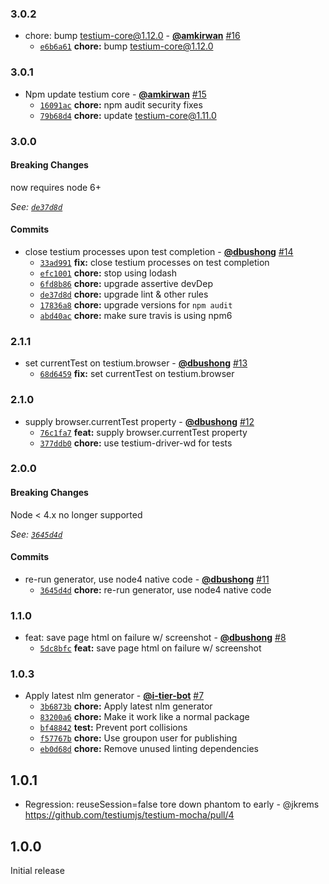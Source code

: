 ### 3.0.2

* chore: bump testium-core@1.12.0 - **[@amkirwan](https://github.com/amkirwan)** [#16](https://github.com/testiumjs/testium-mocha/pull/16)
  - [`e6b6a61`](https://github.com/testiumjs/testium-mocha/commit/e6b6a61481f9ad6fdfa3b1782f435ba661339dc6) **chore:** bump testium-core@1.12.0


### 3.0.1

* Npm update testium core - **[@amkirwan](https://github.com/amkirwan)** [#15](https://github.com/testiumjs/testium-mocha/pull/15)
  - [`16091ac`](https://github.com/testiumjs/testium-mocha/commit/16091ac05248642440c813cf8182257502692a13) **chore:** npm audit security fixes
  - [`79b68d4`](https://github.com/testiumjs/testium-mocha/commit/79b68d4404da4b0573f33f9f7f41ee2fbe27b814) **chore:** update testium-core@1.11.0


### 3.0.0

#### Breaking Changes

now requires node 6+

*See: [`de37d8d`](https://github.com/testiumjs/testium-mocha/commit/de37d8d841fc02440e39cf8d0c83960a79d7e268)*

#### Commits

* close testium processes upon test completion - **[@dbushong](https://github.com/dbushong)** [#14](https://github.com/testiumjs/testium-mocha/pull/14)
  - [`33ad991`](https://github.com/testiumjs/testium-mocha/commit/33ad99180a05ed18ed7f18889d0e76724de28bfe) **fix:** close testium processes on test completion
  - [`efc1001`](https://github.com/testiumjs/testium-mocha/commit/efc10014ace3e0b4d87971d6a3dfceabf9d599ff) **chore:** stop using lodash
  - [`6fd8b86`](https://github.com/testiumjs/testium-mocha/commit/6fd8b861ceedf6742d6b878fd7d68e8863cbe88b) **chore:** upgrade assertive devDep
  - [`de37d8d`](https://github.com/testiumjs/testium-mocha/commit/de37d8d841fc02440e39cf8d0c83960a79d7e268) **chore:** upgrade lint & other rules
  - [`17836a8`](https://github.com/testiumjs/testium-mocha/commit/17836a82ec720e470b94cac8dc21c1923bbf011d) **chore:** upgrade versions for `npm audit`
  - [`abd40ac`](https://github.com/testiumjs/testium-mocha/commit/abd40ac4de72f0f1021ad0ce507696e18b47f6d1) **chore:** make sure travis is using npm6


### 2.1.1

* set currentTest on testium.browser - **[@dbushong](https://github.com/dbushong)** [#13](https://github.com/testiumjs/testium-mocha/pull/13)
  - [`68d6459`](https://github.com/testiumjs/testium-mocha/commit/68d64597df52d15416cfec969239eed229319ae6) **fix:** set currentTest on testium.browser


### 2.1.0

* supply browser.currentTest property - **[@dbushong](https://github.com/dbushong)** [#12](https://github.com/testiumjs/testium-mocha/pull/12)
  - [`76c1fa7`](https://github.com/testiumjs/testium-mocha/commit/76c1fa75d3b34b9fb8fa80eed7fb894505c0013e) **feat:** supply browser.currentTest property
  - [`377ddb0`](https://github.com/testiumjs/testium-mocha/commit/377ddb093848bb19daaf542e998daf2dc4372b10) **chore:** use testium-driver-wd for tests


### 2.0.0

#### Breaking Changes

Node < 4.x no longer supported

*See: [`3645d4d`](https://github.com/testiumjs/testium-mocha/commit/3645d4dbcec21408629bde3af49220b617f86c7d)*

#### Commits

* re-run generator, use node4 native code - **[@dbushong](https://github.com/dbushong)** [#11](https://github.com/testiumjs/testium-mocha/pull/11)
  - [`3645d4d`](https://github.com/testiumjs/testium-mocha/commit/3645d4dbcec21408629bde3af49220b617f86c7d) **chore:** re-run generator, use node4 native code


### 1.1.0

* feat: save page html on failure w/ screenshot - **[@dbushong](https://github.com/dbushong)** [#8](https://github.com/testiumjs/testium-mocha/pull/8)
  - [`5dc8bfc`](https://github.com/testiumjs/testium-mocha/commit/5dc8bfc8ca2ed578b649216cceb9277b6d32ed0a) **feat:** save page html on failure w/ screenshot


### 1.0.3

* Apply latest nlm generator - **[@i-tier-bot](https://github.com/i-tier-bot)** [#7](https://github.com/testiumjs/testium-mocha/pull/7)
  - [`3b6873b`](https://github.com/testiumjs/testium-mocha/commit/3b6873bab0051afce37ae7ef0ba92111c642f516) **chore:** Apply latest nlm generator
  - [`83200a6`](https://github.com/testiumjs/testium-mocha/commit/83200a6ff003b9e83cf6dc00fadd815e355a10e2) **chore:** Make it work like a normal package
  - [`bf48842`](https://github.com/testiumjs/testium-mocha/commit/bf48842da3e6eca918d5e40f636bfecd3a94aa63) **test:** Prevent port collisions
  - [`f57767b`](https://github.com/testiumjs/testium-mocha/commit/f57767baba7f8e6a126757a6836f478f7632afac) **chore:** Use groupon user for publishing
  - [`eb0d68d`](https://github.com/testiumjs/testium-mocha/commit/eb0d68d495eeab3804ba3489272038f8b7a06acd) **chore:** Remove unused linting dependencies


1.0.1
-----
* Regression: reuseSession=false tore down phantom to early - @jkrems
  https://github.com/testiumjs/testium-mocha/pull/4

1.0.0
-----
Initial release
